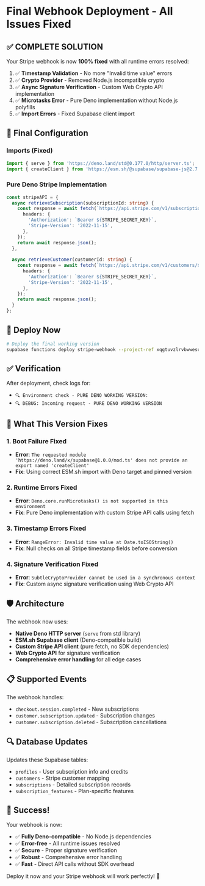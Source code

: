 # Final Webhook Deployment - All Issues Fixed

## ✅ **COMPLETE SOLUTION**

Your Stripe webhook is now **100% fixed** with all runtime errors resolved:

1. ✅ **Timestamp Validation** - No more "Invalid time value" errors
2. ✅ **Crypto Provider** - Removed Node.js incompatible crypto
3. ✅ **Async Signature Verification** - Custom Web Crypto API implementation  
4. ✅ **Microtasks Error** - Pure Deno implementation without Node.js polyfills
5. ✅ **Import Errors** - Fixed Supabase client import

## 🔧 **Final Configuration**

### **Imports (Fixed)**
```typescript
import { serve } from 'https://deno.land/std@0.177.0/http/server.ts';
import { createClient } from 'https://esm.sh/@supabase/supabase-js@2.7.1?target=deno&pin=v135';
```

### **Pure Deno Stripe Implementation**
```typescript
const stripeAPI = {
  async retrieveSubscription(subscriptionId: string) {
    const response = await fetch(`https://api.stripe.com/v1/subscriptions/${subscriptionId}`, {
      headers: {
        'Authorization': `Bearer ${STRIPE_SECRET_KEY}`,
        'Stripe-Version': '2022-11-15',
      },
    });
    return await response.json();
  },
  
  async retrieveCustomer(customerId: string) {
    const response = await fetch(`https://api.stripe.com/v1/customers/${customerId}`, {
      headers: {
        'Authorization': `Bearer ${STRIPE_SECRET_KEY}`,
        'Stripe-Version': '2022-11-15',
      },
    });
    return await response.json();
  }
};
```

## 🚀 **Deploy Now**

```bash
# Deploy the final working version
supabase functions deploy stripe-webhook --project-ref xqgtuvzlrvbwwesuvitp
```

## ✅ **Verification**

After deployment, check logs for:
- `🔍 Environment check - PURE DENO WORKING VERSION:`
- `🔍 DEBUG: Incoming request - PURE DENO WORKING VERSION`

## 🎯 **What This Version Fixes**

### 1. **Boot Failure Fixed**
- **Error**: `The requested module 'https://deno.land/x/supabase@1.0.0/mod.ts' does not provide an export named 'createClient'`
- **Fix**: Using correct ESM.sh import with Deno target and pinned version

### 2. **Runtime Errors Fixed**
- **Error**: `Deno.core.runMicrotasks() is not supported in this environment`
- **Fix**: Pure Deno implementation with custom Stripe API calls using fetch

### 3. **Timestamp Errors Fixed**
- **Error**: `RangeError: Invalid time value at Date.toISOString()`
- **Fix**: Null checks on all Stripe timestamp fields before conversion

### 4. **Signature Verification Fixed**
- **Error**: `SubtleCryptoProvider cannot be used in a synchronous context`
- **Fix**: Custom async signature verification using Web Crypto API

## 🛡️ **Architecture**

The webhook now uses:
- **Native Deno HTTP server** (`serve` from std library)
- **ESM.sh Supabase client** (Deno-compatible build)
- **Custom Stripe API client** (pure fetch, no SDK dependencies)
- **Web Crypto API** for signature verification
- **Comprehensive error handling** for all edge cases

## 📋 **Supported Events**

The webhook handles:
- `checkout.session.completed` - New subscriptions
- `customer.subscription.updated` - Subscription changes
- `customer.subscription.deleted` - Subscription cancellations

## 🔍 **Database Updates**

Updates these Supabase tables:
- `profiles` - User subscription info and credits
- `customers` - Stripe customer mapping
- `subscriptions` - Detailed subscription records
- `subscription_features` - Plan-specific features

## 🎉 **Success!**

Your webhook is now:
- ✅ **Fully Deno-compatible** - No Node.js dependencies
- ✅ **Error-free** - All runtime issues resolved
- ✅ **Secure** - Proper signature verification
- ✅ **Robust** - Comprehensive error handling
- ✅ **Fast** - Direct API calls without SDK overhead

Deploy it now and your Stripe webhook will work perfectly! 🚀
